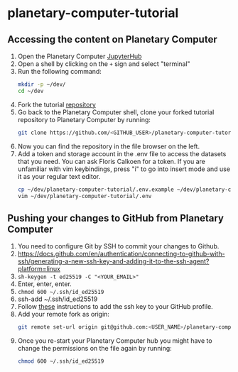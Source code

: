 # planetary-computer-tutorial

## Accessing the content on Planetary Computer 

1. Open the Planetary Computer [JupyterHub](https://pccompute.westeurope.cloudapp.azure.com/)
2. Open a shell by clicking on the `+` sign and select "terminal"
3. Run the following command: 
   ```bash
   mkdir -p ~/dev/
   cd ~/dev
   ```
4. Fork the tutorial [repository](https://github.com/floriscalkoen/planetary-computer-tutorial)
5. Go back to the Planetary Computer shell, clone your forked tutorial repository to Planetary Computer by running: 
   ```bash 
   git clone https://github.com/<GITHUB_USER>/planetary-computer-tutorial.git
   ```
7. Now you can find the repository in the file browser on the left. 
8. Add a token and storage account in the .env file to access the datasets that you need.
   You can ask Floris Calkoen for a token. If you are unfamiliar with vim keybindings,
   press "i" to go into insert mode and use it as your regular text editor. 
   ```bash
   cp ~/dev/planetary-computer-tutorial/.env.example ~/dev/planetary-computer-tutorial/.env
   vim ~/dev/planetary-computer-tutorial/.env
   ```

## Pushing your changes to GitHub from Planetary Computer 

1. You need to configure Git by SSH to commit your changes to Github. 
2. https://docs.github.com/en/authentication/connecting-to-github-with-ssh/generating-a-new-ssh-key-and-adding-it-to-the-ssh-agent?platform=linux
3. `sh-keygen -t ed25519 -C "<YOUR_EMAIL>"`
5. Enter, enter, enter. 
6. `chmod 600 ~/.ssh/id_ed25519`
7. ssh-add ~/.ssh/id_ed25519
8. Follow
   [these](https://docs.github.com/en/authentication/connecting-to-github-with-ssh/adding-a-new-ssh-key-to-your-github-account)
   instructions to add the ssh key to your GitHub profile.
9. Add your remote fork as origin: 
    ```bash
    git remote set-url origin git@github.com:<USER_NAME>/planetary-computer-tutorial.git
    ```
10. Once you re-start your Planetary Computer hub you might have to change the permissions
   on the file again by running: 
    ```bash
    chmod 600 ~/.ssh/id_ed25519
    ```
